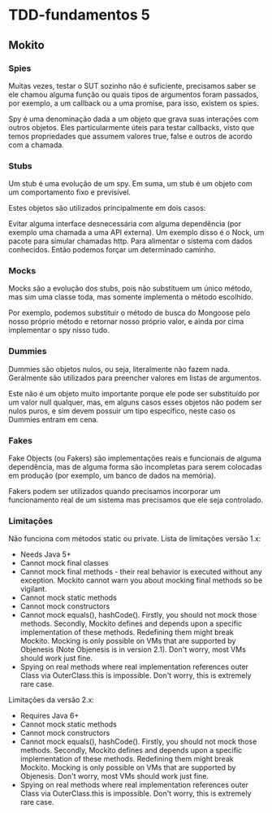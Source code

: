 # TDD-fundamentos 5

## Mokito  

### Spies
Muitas vezes, testar o SUT sozinho não é suficiente, precisamos saber se ele chamou alguma função ou quais tipos de argumentos foram passados, por exemplo, a um callback ou a uma promise, para isso, existem os spies.

Spy é uma denominação dada a um objeto que grava suas interações com outros objetos. Eles particularmente úteis para testar callbacks, visto que temos propriedades que assumem valores true, false e outros de acordo com a chamada.

### Stubs
Um stub é uma evolução de um spy. Em suma, um stub é um objeto com um comportamento fixo e previsível.

Estes objetos são utilizados principalmente em dois casos:

Evitar alguma interface desnecessária com alguma dependência (por exemplo uma chamada a uma API externa). Um exemplo disso é o Nock, um pacote para simular chamadas http.
Para alimentar o sistema com dados conhecidos. Então podemos forçar um determinado caminho.

### Mocks
Mocks são a evolução dos stubs, pois não substituem um único método, mas sim uma classe toda, mas somente implementa o método escolhido.

Por exemplo, podemos substituir o método de busca do Mongoose pelo nosso próprio método e retornar nosso próprio valor, e ainda por cima implementar o spy nisso tudo.

### Dummies
Dummies são objetos nulos, ou seja, literalmente não fazem nada. Geralmente são utilizados para preencher valores em listas de argumentos.

Este não é um objeto muito importante porque ele pode ser substituído por um valor null qualquer, mas, em alguns casos esses objetos não podem ser nulos puros, e sim devem possuir um tipo específico, neste caso os Dummies entram em cena.

### Fakes
Fake Objects (ou Fakers) são implementações reais e funcionais de alguma dependência, mas de alguma forma são incompletas para serem colocadas em produção (por exemplo, um banco de dados na memória).

Fakers podem ser utilizados quando precisamos incorporar um funcionamento real de um sistema mas precisamos que ele seja controlado.

### Limitações
Não funciona com métodos static ou private. Lista de limitações versão 1.x:

* Needs Java 5+
* Cannot mock final classes
* Cannot mock final methods - their real behavior is executed without any exception. Mockito cannot warn you about mocking final methods so be vigilant.
* Cannot mock static methods
* Cannot mock constructors
* Cannot mock equals(), hashCode(). Firstly, you should not mock those methods. Secondly, Mockito defines and depends upon a specific implementation of these methods. Redefining them might break Mockito.
Mocking is only possible on VMs that are supported by Objenesis (Note Objenesis is in version 2.1). Don't worry, most VMs should work just fine.
* Spying on real methods where real implementation references outer Class via OuterClass.this is impossible. Don't worry, this is extremely rare case.
 
Limitações da versão 2.x:

* Requires Java 6+
* Cannot mock static methods
* Cannot mock constructors
* Cannot mock equals(), hashCode(). Firstly, you should not mock those methods. Secondly, Mockito defines and depends upon a specific implementation of these methods. Redefining them might break Mockito.
Mocking is only possible on VMs that are supported by Objenesis. Don't worry, most VMs should work just fine.
* Spying on real methods where real implementation references outer Class via OuterClass.this is impossible. Don't worry, this is extremely rare case.
 

